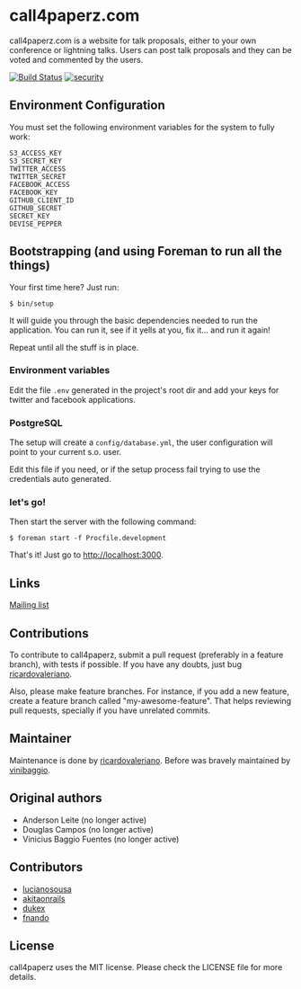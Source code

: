 # call4paperz.com

call4paperz.com is a website for talk proposals, either to your own conference
or lightning talks. Users can post talk proposals and they can be voted and
commented by the users.

[![Build Status](https://travis-ci.org/ricardovaleriano/call4paperz.svg)](https://travis-ci.org/ricardovaleriano/call4paperz)
[![security](https://hakiri.io/github/call4paperz/call4paperz/master.svg)](https://hakiri.io/github/call4paperz/call4paperz/master)

## Environment Configuration

You must set the following environment variables for the system to fully work:

    S3_ACCESS_KEY
    S3_SECRET_KEY
    TWITTER_ACCESS
    TWITTER_SECRET
    FACEBOOK_ACCESS
    FACEBOOK_KEY
    GITHUB_CLIENT_ID
    GITHUB_SECRET
    SECRET_KEY
    DEVISE_PEPPER

## Bootstrapping (and using Foreman to run all the things)

Your first time here? Just run:

```
$ bin/setup
```

It will guide you through the basic dependencies needed to run the application.
You can run it, see if it yells at you, fix it... and run it again!

Repeat until all the stuff is in place.

### Environment variables

Edit the file `.env` generated in the project's root dir and add your keys for
twitter and facebook applications.

### PostgreSQL

The setup will create a `config/database.yml`, the user configuration will point
to your current s.o. user.

Edit this file if you need, or if the setup process fail trying to use the
credentials auto generated.

### let's go!

Then start the server with the following command:

```
$ foreman start -f Procfile.development
```

That's it! Just go to <http://localhost:3000>.

## Links
[Mailing list](https://groups.google.com/forum/#!forum/call4paperz-dev)

## Contributions

To contribute to call4paperz, submit a pull request (preferably in a feature
branch), with tests if possible. If you have any doubts, just bug
[ricardovaleriano](https://github.com/ricardovaleriano).

Also, please make feature branches. For instance, if you add a new
feature, create a feature branch called "my-awesome-feature". That
helps reviewing pull requests, specially if you have unrelated
commits.

## Maintainer
Maintenance is done by [ricardovaleriano](https://github.com/ricardovaleriano).
Before was bravely maintained by [vinibaggio](https://github.com/vinibaggio).

## Original authors
- Anderson Leite (no longer active)
- Douglas Campos (no longer active)
- Vinicius Baggio Fuentes (no longer active)

## Contributors
- [lucianosousa](https://github.com/lucianosousa)
- [akitaonrails](https://github.com/akitaonrails)
- [dukex](https://github.com/dukex)
- [fnando](https://github.com/fnando)

## License
call4paperz uses the MIT license. Please check the LICENSE file for more details.
